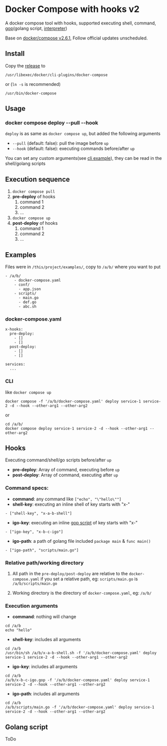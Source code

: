 # Docker Compose with hooks v2 

A docker compose tool with hooks, supported executing shell, command, [gop](https://github.com/goplus/gop
)(golang script, [interpreter](https://github.com/goplus/igop))

Base on [docker/compose v2.6.1](https://github.com/docker/compose), Follow official updates unscheduled.

## Install

Copy the [release](https://github.com/fly-studio/docker-compose/releases) to 
```
/usr/libexec/docker/cli-plugins/docker-compose 
```

or (`ln -s` is recommended)

```
/usr/bin/docker-compose
```

## Usage

### docker compose deploy --pull --hook

`deploy` is as same as `docker compose up`, but added the following arguments

- `--pull` (default: false): pull the image before `up`
- `--hook` (default: false): executing commands before/after `up`

You can set any custom arguments(see [cli example](#CLI)), they can be read in the shell/golang scripts

## Execution sequence

1. `docker compose pull`
2. **pre-deploy** of hooks
   1. command 1
   2. command 2
   3. ...
3. `docker compose up`
4. **post-deploy** of hooks
    1. command 1
    2. command 2
    3. ...

## Examples

Files were in `/this/project/examples/`, copy to `/a/b/` where you want to put

```
- /a/b/
    - docker-compose.yaml
    - conf/
      - app.json
    - scripts/
      - main.go
      - def.go
      - abc.sh
```

### docker-compose.yaml

```
x-hooks:
  pre-deploy:
    - []
    - []
  post-deploy:
    - []
    - []

services:
  ...
```

### CLI

like `docker compose up`

```
docker compose -f '/a/b/docker-compose.yaml' deploy service-1 service-2 -d --hook --other-arg1 --other-arg2
```
or
```
cd /a/b/
docker compose deploy service-1 service-2 -d --hook --other-arg1 --other-arg2
```

## Hooks

Executing command/shell/go scripts before/after `up`

- **pre-deploy**: Array of command, executing before `up`
- **post-deploy**: Array of command, executing after `up`

### Command specs:

- **command**: any command like `["echo", "\"hello\""]`
- **shell-key**: executing an inline shell of key starts with "x-"
```
- ["shell-key", "x-a-b-shell"]
```
- **igo-key**: executing an inline [gop script](https://goplus.org/) of key starts with "x-"
```
- ["igo-key", "x-b-c-igo"]
```
- **igo-path**: a path of golang file included `package main` & `func main()`
```
- ["igo-path", "scripts/main.go"]
```

### Relative path/working directory

1. All path in the `pre-deploy/post-deploy` are relative to the `docker-compose.yaml` if you set a relative path, eg: `scripts/main.go` is `/a/b/scripts/main.go`

2. Working directory is the directory of `docker-compose.yaml`, eg: `/a/b/`

### Execution arguments

- **command**: nothing will change

```
cd /a/b
echo "hello"
```

- **shell-key**: includes all arguments

```
cd /a/b
/usr/bin/sh /a/b/x-a-b-shell.sh -f '/a/b/docker-compose.yaml' deploy service-1 service-2 -d --hook --other-arg1 --other-arg2
```

- **igo-key**: includes all arguments
 
```
cd /a/b 
/a/b/x-b-c-igo.gop -f '/a/b/docker-compose.yaml' deploy service-1 service-2 -d --hook --other-arg1 --other-arg2
```

- **igo-path**: includes all arguments

```
cd /a/b 
/a/b/scripts/main.go -f '/a/b/docker-compose.yaml' deploy service-1 service-2 -d --hook --other-arg1 --other-arg2
```

## Golang script

ToDo
